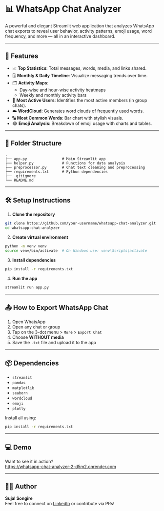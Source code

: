 # 📊 WhatsApp Chat Analyzer

A powerful and elegant Streamlit web application that analyzes WhatsApp chat exports to reveal user behavior, activity patterns, emoji usage, word frequency, and more — all in an interactive dashboard.

---

## 🚀 Features

- 📈 **Top Statistics**: Total messages, words, media, and links shared.
- 🗓 **Monthly & Daily Timeline**: Visualize messaging trends over time.
- 🗂 **Activity Maps**:
  - Day-wise and hour-wise activity heatmaps
  - Weekly and monthly activity bars
- 👥 **Most Active Users**: Identifies the most active members (in group chats).
- ☁️ **WordCloud**: Generates word clouds of frequently used words.
- 🔠 **Most Common Words**: Bar chart with stylish visuals.
- 😂 **Emoji Analysis**: Breakdown of emoji usage with charts and tables.

---

## 📂 Folder Structure

```
.
├── app.py                # Main Streamlit app
├── helper.py             # Functions for data analysis
├── preprocessor.py       # Chat text cleaning and preprocessing
├── requirements.txt      # Python dependencies
├── .gitignore
└── README.md
```

---

## 🛠 Setup Instructions

1. **Clone the repository**
```bash
git clone https://github.com/your-username/whatsapp-chat-analyzer.git
cd whatsapp-chat-analyzer
```

2. **Create virtual environment**
```bash
python -m venv venv
source venv/bin/activate  # On Windows use: venv\Scripts\activate
```

3. **Install dependencies**
```bash
pip install -r requirements.txt
```

4. **Run the app**
```bash
streamlit run app.py
```

---

## 📤 How to Export WhatsApp Chat

1. Open WhatsApp
2. Open any chat or group
3. Tap on the 3-dot menu > `More` > `Export Chat`
4. Choose **WITHOUT media**
5. Save the `.txt` file and upload it to the app

---

## 📦 Dependencies

- `streamlit`
- `pandas`
- `matplotlib`
- `seaborn`
- `wordcloud`
- `emoji`
- `plotly`

Install all using:

```bash
pip install -r requirements.txt
```

---

## 💻 Demo

Want to see it in action?  
https://whatsapp-chat-analyzer-2-d5m2.onrender.com

---

## 🙋‍♂️ Author

**Sujal Songire**  
Feel free to connect on [LinkedIn](www.linkedin.com/in/sujal-songire) or contribute via PRs!
